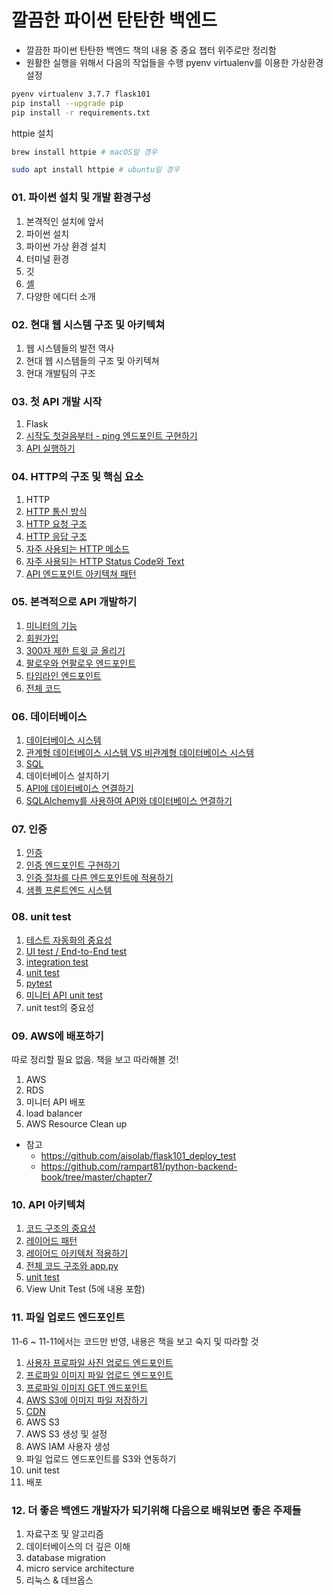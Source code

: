 # 깔끔한 파이썬 탄탄한 백엔드 
- 깔끔한 파이썬 탄탄한 백엔드 책의 내용 중 중요 챕터 위주로만 정리함
- 원활한 실행을 위해서 다음의 작업들을 수행
pyenv virtualenv를 이용한 가상환경 설정
```bash
pyenv virtualenv 3.7.7 flask101
pip install --upgrade pip
pip install -r requirements.txt
```
httpie 설치
```bash
brew install httpie # macOS일 경우
```
```bash
sudo apt install httpie # ubuntu일 경우
```
### 01. 파이썬 설치 및 개발 환경구성
1. 본격적인 설치에 앞서
2. 파이썬 설치
3. 파이썬 가상 환경 설치
4. 터미널 환경
5. 깃
6. [셸](https://github.com/aisolab/flask101/wiki/01-6.-%EC%85%B8)
7. 다양한 에디터 소개
### 02. 현대 웹 시스템 구조 및 아키텍쳐
1. 웹 시스템들의 발전 역사
2. 현대 웹 시스템들의 구조 및 아키텍쳐
3. 현대 개발팀의 구조
### 03. 첫 API 개발 시작
1. Flask
2. [시작도 첫걸음부터 - ping 엔드포인트 구현하기](https://github.com/aisolab/flask101/wiki/03-2.-%EC%8B%9C%EC%9E%91%EB%8F%84-%EC%B2%AB%EA%B1%B8%EC%9D%8C%EB%B6%80%ED%84%B0---ping-%EC%97%94%EB%93%9C%ED%8F%AC%EC%9D%B8%ED%8A%B8-%EA%B5%AC%ED%98%84%ED%95%98%EA%B8%B0)
3. [API 실행하기](https://github.com/aisolab/flask101/wiki/03-3.-API-%EC%8B%A4%ED%96%89%ED%95%98%EA%B8%B0)
### 04. HTTP의 구조 및 핵심 요소
1. HTTP
2. [HTTP 통신 방식](https://github.com/aisolab/flask101/wiki/04-2.-HTTP-%ED%86%B5%EC%8B%A0-%EB%B0%A9%EC%8B%9D)
3. [HTTP 요청 구조](https://github.com/aisolab/flask101/wiki/04-3.-HTTP-%EC%9A%94%EC%B2%AD-%EA%B5%AC%EC%A1%B0)
4. [HTTP 응답 구조](https://github.com/aisolab/flask101/wiki/04-4.-HTTP-%EC%9D%91%EB%8B%B5-%EA%B5%AC%EC%A1%B0)
5. [자주 사용되는 HTTP 메소드](https://github.com/aisolab/flask101/wiki/04-5.-%EC%9E%90%EC%A3%BC-%EC%82%AC%EC%9A%A9%EB%90%98%EB%8A%94-HTTP-%EB%A9%94%EC%86%8C%EB%93%9C)
6. [자주 사용되는 HTTP Status Code와 Text](https://github.com/aisolab/flask101/wiki/04-6.-%EC%9E%90%EC%A3%BC-%EC%82%AC%EC%9A%A9%EB%90%98%EB%8A%94-HTTP-Status-Code%EC%99%80-Text)
7. [API 엔드포인트 아키텍쳐 패턴](https://github.com/aisolab/flask101/wiki/04-7-API-%EC%97%94%EB%93%9C%ED%8F%AC%EC%9D%B8%ED%8A%B8-%EC%95%84%ED%82%A4%ED%85%8D%EC%B3%90-%ED%8C%A8%ED%84%B4)
### 05. 본격적으로 API 개발하기
1. [미니터의 기능](https://github.com/aisolab/flask101/wiki/05-1.-%EB%AF%B8%EB%8B%88%ED%84%B0%EC%9D%98-%EA%B8%B0%EB%8A%A5)
2. [회원가입](https://github.com/aisolab/flask101/wiki/05-2.-%ED%9A%8C%EC%9B%90%EA%B0%80%EC%9E%85)
3. [300자 제한 트윗 글 올리기](https://github.com/aisolab/flask101/wiki/05-3.-300%EC%9E%90-%EC%A0%9C%ED%95%9C-%ED%8A%B8%EC%9C%97-%EA%B8%80-%EC%98%AC%EB%A6%AC%EA%B8%B0)
4. [팔로우와 언팔로우 엔드포인트](https://github.com/aisolab/flask101/wiki/05-4.-%ED%8C%94%EB%A1%9C%EC%9A%B0%EC%99%80-%EC%96%B8%ED%8C%94%EB%A1%9C%EC%9A%B0-%EC%97%94%EB%93%9C%ED%8F%AC%EC%9D%B8%ED%8A%B8)
5. [타임라인 엔드포인트](https://github.com/aisolab/flask101/wiki/05-5.-%ED%83%80%EC%9E%84%EB%9D%BC%EC%9D%B8-%EC%97%94%EB%93%9C%ED%8F%AC%EC%9D%B8%ED%8A%B8)
6. [전체 코드](https://github.com/aisolab/flask101/wiki/05-6.-%EC%A0%84%EC%B2%B4%EC%BD%94%EB%93%9C)
### 06. 데이터베이스
1. [데이터베이스 시스템](https://github.com/aisolab/flask101/wiki/06-1.-%EB%8D%B0%EC%9D%B4%ED%84%B0%EB%B2%A0%EC%9D%B4%EC%8A%A4-%EC%8B%9C%EC%8A%A4%ED%85%9C)
2. [관계형 데이터베이스 시스템 VS 비관계형 데이터베이스 시스템](https://github.com/aisolab/flask101/wiki/06--2.-%EA%B4%80%EA%B3%84%ED%98%95-%EB%8D%B0%EC%9D%B4%ED%84%B0%EB%B2%A0%EC%9D%B4%EC%8A%A4-%EC%8B%9C%EC%8A%A4%ED%85%9C-VS-%EB%B9%84%EA%B4%80%EA%B3%84%ED%98%95-%EB%8D%B0%EC%9D%B4%ED%84%B0%EB%B2%A0%EC%9D%B4%EC%8A%A4-%EC%8B%9C%EC%8A%A4%ED%85%9C)
3. [SQL](https://github.com/aisolab/flask101/wiki/06-3.-SQL)
4. 데이터베이스 설치하기
5. [API에 데이터베이스 연결하기](https://github.com/aisolab/flask101/wiki/06-5.-API%EC%97%90-%EB%8D%B0%EC%9D%B4%ED%84%B0%EB%B2%A0%EC%9D%B4%EC%8A%A4-%EC%97%B0%EA%B2%B0%ED%95%98%EA%B8%B0)
6. [SQLAlchemy를 사용하여 API와 데이터베이스 연결하기](https://github.com/aisolab/flask101/wiki/06-6.-SQLAlchemy%EB%A5%BC-%EC%82%AC%EC%9A%A9%ED%95%98%EC%97%AC-API%EC%99%80-%EB%8D%B0%EC%9D%B4%ED%84%B0%EB%B2%A0%EC%9D%B4%EC%8A%A4-%EC%97%B0%EA%B2%B0%ED%95%98%EA%B8%B0)
### 07. 인증
1. [인증](https://github.com/aisolab/flask101/wiki/07-1.-%EC%9D%B8%EC%A6%9D)
2. [인증 엔드포인트 구현하기](https://github.com/aisolab/flask101/wiki/07-2.-%EC%9D%B8%EC%A6%9D-%EC%97%94%EB%93%9C%ED%8F%AC%EC%9D%B8%ED%8A%B8-%EA%B5%AC%ED%98%84%ED%95%98%EA%B8%B0)
3. [인증 절차를 다른 엔드포인트에 적용하기](https://github.com/aisolab/flask101/wiki/07-3.--%EC%9D%B8%EC%A6%9D-%EC%A0%88%EC%B0%A8%EB%A5%BC-%EB%8B%A4%EB%A5%B8-%EC%97%94%EB%93%9C%ED%8F%AC%EC%9D%B8%ED%8A%B8%EC%97%90-%EC%A0%81%EC%9A%A9%ED%95%98%EA%B8%B0)
4. [샘플 프론트엔드 시스템](https://github.com/aisolab/flask101/wiki/07-4.-%EC%83%98%ED%94%8C-%ED%94%84%EB%A1%A0%ED%8A%B8%EC%97%94%EB%93%9C-%EC%8B%9C%EC%8A%A4%ED%85%9C)
### 08. unit test
1. [테스트 자동화의 중요성](https://github.com/aisolab/flask101/wiki/08-1.-%ED%85%8C%EC%8A%A4%ED%8A%B8-%EC%9E%90%EB%8F%99%ED%99%94%EC%9D%98-%EC%A4%91%EC%9A%94%EC%84%B1)
2. [UI test / End-to-End test](https://github.com/aisolab/flask101/wiki/08-2.-UI-test---End-To-End-test)
3. [integration test](https://github.com/aisolab/flask101/wiki/08-3.-integration-test)
4. [unit test](https://github.com/aisolab/flask101/wiki/08-4.-unit-test)
5. [pytest](https://github.com/aisolab/flask101/wiki/08-5.-pytest)
6. [미니터 API unit test](https://github.com/aisolab/flask101/wiki/08-6.-%EB%AF%B8%EB%8B%88%ED%84%B0-API-unit-test)
7. unit test의 중요성
### 09. AWS에 배포하기
따로 정리할 필요 없음. 책을 보고 따라해볼 것! 
1. AWS
2. RDS
3. 미니터 API 배포
4. load balancer
5. AWS Resource Clean up
  
- 참고
  - https://github.com/aisolab/flask101_deploy_test
  - https://github.com/rampart81/python-backend-book/tree/master/chapter7
### 10. API 아키텍쳐
1. [코드 구조의 중요성](https://github.com/aisolab/flask101/wiki/10-1.-%EC%BD%94%EB%93%9C-%EA%B5%AC%EC%A1%B0%EC%9D%98-%EC%A4%91%EC%9A%94%EC%84%B1)
2. [레이어드 패턴](https://github.com/aisolab/flask101/wiki/10-2.-%EB%A0%88%EC%9D%B4%EC%96%B4%EB%93%9C-%ED%8C%A8%ED%84%B4)
3. [레이어드 아키텍처 적용하기](https://github.com/aisolab/flask101/wiki/10-3.-%EB%A0%88%EC%9D%B4%EC%96%B4%EB%93%9C-%EC%95%84%ED%82%A4%ED%85%8D%EC%B2%98-%EC%A0%81%EC%9A%A9%ED%95%98%EA%B8%B0)
4. [전체 코드 구조와 app.py](https://github.com/aisolab/flask101/wiki/10-4.-%EC%A0%84%EC%B2%B4-%EC%BD%94%EB%93%9C-%EA%B5%AC%EC%A1%B0%EC%99%80-app.py-%ED%8C%8C%EC%9D%BC)
5. [unit test](https://github.com/aisolab/flask101/wiki/10-5.-unit-test)
6. View Unit Test (5에 내용 포함)
### 11. 파일 업로드 엔드포인트
11-6 ~ 11-11에서는 코드만 반영, 내용은 책을 보고 숙지 및 따라할 것
1. [사용자 프로파일 사진 업로드 엔드포인트](https://github.com/aisolab/flask101/wiki/11-1.-%EC%82%AC%EC%9A%A9%EC%9E%90-%ED%94%84%EB%A1%9C%ED%8C%8C%EC%9D%BC-%EC%82%AC%EC%A7%84-%EC%97%85%EB%A1%9C%EB%93%9C-%EC%97%94%EB%93%9C%ED%8F%AC%EC%9D%B8%ED%8A%B8)
2. [프로파일 이미지 파일 업로드 엔드포인트](https://github.com/aisolab/flask101/wiki/11-2.-%ED%94%84%EB%A1%9C%ED%8C%8C%EC%9D%BC-%EC%9D%B4%EB%AF%B8%EC%A7%80-%ED%8C%8C%EC%9D%BC-%EC%97%85%EB%A1%9C%EB%93%9C-%EC%97%94%EB%93%9C%ED%8F%AC%EC%9D%B8%ED%8A%B8)
3. [프로파일 이미지 GET 엔드포인트](https://github.com/aisolab/flask101/wiki/11-3.-%ED%94%84%EB%A1%9C%ED%8C%8C%EC%9D%BC-%EC%9D%B4%EB%AF%B8%EC%A7%80-GET-%EC%97%94%EB%93%9C%ED%8F%AC%EC%9D%B8%ED%8A%B8)
4. [AWS S3에 이미지 파일 저장하기](https://github.com/aisolab/flask101/wiki/11-4.-AWS-S3%EC%97%90-%EC%9D%B4%EB%AF%B8%EC%A7%80-%ED%8C%8C%EC%9D%BC-%EC%A0%80%EC%9E%A5%ED%95%98%EA%B8%B0)
5. [CDN](https://github.com/aisolab/flask101/wiki/11-5.-CDN)
6. AWS S3
7. AWS S3 생성 및 설정
8. AWS IAM 사용자 생성
9. 파일 업로드 엔드포인트를 S3와 연동하기
10. unit test
11. 배포
### 12. 더 좋은 백엔드 개발자가 되기위해 다음으로 배워보면 좋은 주제들
1. 자료구조 및 알고리즘
2. 데이터베이스의 더 깊은 이해
3. database migration
4. micro service architecture
5. 리눅스 & 데브옵스
